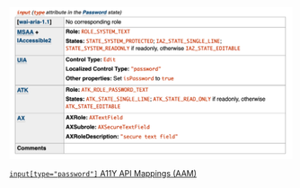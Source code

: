 ![input with type password](./images/input-type-password.png)

[`input[type="password"]`
A11Y API Mappings (AAM)](https://www.w3.org/TR/html-aam-1.0/#details-id-66)
